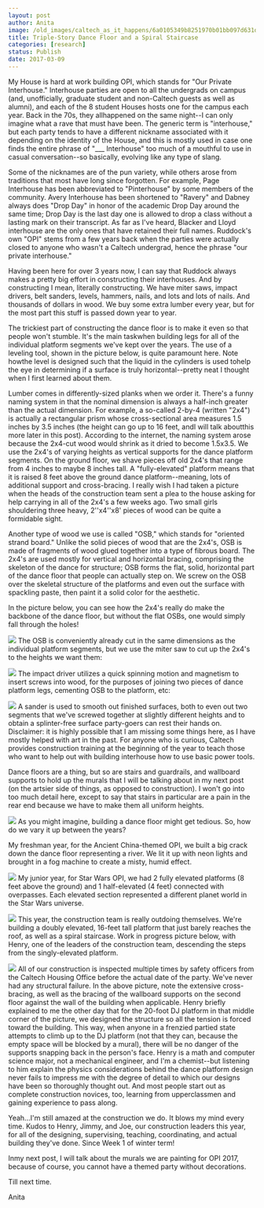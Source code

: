 ```yaml
---
layout: post
author: Anita
image: /old_images/caltech_as_it_happens/6a0105349b8251970b01bb097d631d970d.jpg
title: Triple-Story Dance Floor and a Spiral Staircase
categories: [research]
status: Publish
date: 2017-03-09
---
```



My House is hard at work building OPI, which stands for "Our Private Interhouse." Interhouse parties are open to all the undergrads on campus (and, unofficially, graduate student and non-Caltech guests as well as alumni), and each of the 8 student Houses hosts one for the campus each year. Back in the 70s, they allhappened on the same night--I can only imagine what a rave that must have been. The generic term is "interhouse," but each party tends to have a different nickname associated with it depending on the identity of the House, and this is mostly used in case one finds the entire phrase of "___ Interhouse" too much of a mouthful to use in casual conversation--so basically, evolving like any type of slang.

Some of the nicknames are of the pun variety, while others arose from traditions that most have long since forgotten. For example, Page Interhouse has been abbreviated to "Pinterhouse" by some members of the community. Avery Interhouse has been shortened to "Ravery" and Dabney always does "Drop Day" in honor of the academic Drop Day around the same time; Drop Day is the last day one is allowed to drop a class without a lasting mark on their transcript. As far as I've heard, Blacker and Lloyd interhouse are the only ones that have retained their full names. Ruddock's own "OPI" stems from a few years back when the parties were actually closed to anyone who wasn't a Caltech undergrad, hence the phrase "our private interhouse."

Having been here for over 3 years now, I can say that Ruddock always makes a pretty big effort in constructing their interhouses. And by constructing I mean, literally constructing. We have miter saws, impact drivers, belt sanders, levels, hammers, nails, and lots and lots of nails. And thousands of dollars in wood. We buy some extra lumber every year, but for the most part this stuff is passed down year to year.

The trickiest part of constructing the dance floor is to make it even so that people won't stumble. It's the main taskwhen building legs for all of the individual platform segments we've kept over the years. The use of a leveling tool, shown in the picture below, is quite paramount here. Note howthe level is designed such that the liquid in the cylinders is used tohelp the eye in determining if a surface is truly horizontal--pretty neat I thought when I first learned about them.

Lumber comes in differently-sized planks when we order it. There's a funny naming system in that the nominal dimension is always a half-inch greater than the actual dimension. For example, a so-called 2-by-4 (written "2x4") is actually a rectangular prism whose cross-sectional area measures 1.5 inches by 3.5 inches (the height can go up to 16 feet, andI will talk aboutthis more later in this post). According to the internet, the naming system arose because the 2x4-cut wood would shrink as it dried to become 1.5x3.5. We use the 2x4's of varying heights as vertical supports for the dance platform segments. On the ground floor, we shave pieces off old 2x4's that range from 4 inches to maybe 8 inches tall. A "fully-elevated" platform means that it is raised 8 feet above the ground dance platform--meaning, lots of additional support and cross-bracing. I really wish I had taken a picture when the heads of the construction team sent a plea to the house asking for help carrying in all of the 2x4's a few weeks ago. Two small girls shouldering three heavy, 2''x4''x8' pieces of wood can be quite a formidable sight.

Another type of wood we use is called "OSB," which stands for "oriented strand board." Unlike the solid pieces of wood that are the 2x4's, OSB is made of fragments of wood glued together into a type of fibrous board. The 2x4's are used mostly for vertical and horizontal bracing, comprising the skeleton of the dance for structure; OSB forms the flat, solid, horizontal part of the dance floor that people can actually step on. We screw on the OSB over the skeletal structure of the platforms and even out the surface with spackling paste, then paint it a solid color for the aesthetic.

In the picture below, you can see how the 2x4's really do make the backbone of the dance floor, but without the flat OSBs, one would simply fall through the holes!

![](/old_images/caltech_as_it_happens/6a0105349b8251970b01b8d2649ab1970c.jpg)
The OSB is conveniently already cut in the same dimensions as the individual platform segments, but we use the miter saw to cut up the 2x4's to the heights we want them:

![](/old_images/caltech_as_it_happens/6a0105349b8251970b01b7c8da4d34970b.jpg)
The impact driver utilizes a quick spinning motion and magnetism to insert screws into wood, for the purposes of joining two pieces of dance platform legs, cementing OSB to the platform, etc:

![](/old_images/caltech_as_it_happens/6a0105349b8251970b01b8d2649aca970c.jpg)
A sander is used to smooth out finished surfaces, both to even out two segments that we've screwed together at slightly different heights and to obtain a splinter-free surface party-goers can rest their hands on. Disclaimer: it is highly possible that I am missing some things here, as I have mostly helped with art in the past. For anyone who is curious, Caltech provides construction training at the beginning of the year to teach those who want to help out with building interhouse how to use basic power tools.

Dance floors are a thing, but so are stairs and guardrails, and wallboard supports to hold up the murals that I will be talking about in my next post (on the artsier side of things, as opposed to construction). I won't go into too much detail here, except to say that stairs in particular are a pain in the rear end because we have to make them all uniform heights.


![](/old_images/caltech_as_it_happens/6a0105349b8251970b01bb097d6377970d.jpg)
As you might imagine, building a dance floor might get tedious. So, how do we vary it up between the years?

My freshman year, for the Ancient China-themed OPI, we built a big crack down the dance floor representing a river. We lit it up with neon lights and brought in a fog machine to create a misty, humid effect.


![](/old_images/caltech_as_it_happens/6a0105349b8251970b01bb097d6381970d.jpg)
My junior year, for Star Wars OPI, we had 2 fully elevated platforms (8 feet above the ground) and 1 half-elevated (4 feet) connected with overpasses. Each elevated section represented a different planet world in the Star Wars universe.


![](/old_images/caltech_as_it_happens/6a0105349b8251970b01b8d2649b31970c.jpg)
This year, the construction team is really outdoing themselves. We're building a doubly elevated, 16-feet tall platform that just barely reaches the roof, as well as a spiral staircase. Work in progress picture below, with Henry, one of the leaders of the construction team, descending the steps from the singly-elevated platform.


![](/old_images/caltech_as_it_happens/6a0105349b8251970b01b8d2649b3d970c.jpg)
All of our construction is inspected multiple times by safety officers from the Caltech Housing Office before the actual date of the party. We've never had any structural failure. In the above picture, note the extensive cross-bracing, as well as the bracing of the wallboard supports on the second floor against the wall of the building when applicable. Henry briefly explained to me the other day that for the 20-foot DJ platform in that middle corner of the picture, we designed the structure so all the tension is forced toward the building. This way, when anyone in a frenzied partied state attempts to climb up to the DJ platform (not that they can, because the empty space will be blocked by a mural), there will be no danger of the supports snapping back in the person's face. Henry is a math and computer science major, not a mechanical engineer, and I'm a chemist--but listening to him explain the physics considerations behind the dance platform design never fails to impress me with the degree of detail to which our designs have been so thoroughly thought out. And most people start out as complete construction novices, too, learning from upperclassmen and gaining experience to pass along.

Yeah...I'm still amazed at the construction we do. It blows my mind every time. Kudos to Henry, Jimmy, and Joe, our construction leaders this year, for all of the designing, supervising, teaching, coordinating, and actual building they've done. Since Week 1 of winter term!

Inmy next post, I will talk about the murals we are painting for OPI 2017, because of course, you cannot have a themed party without decorations.

Till next time.

Anita

